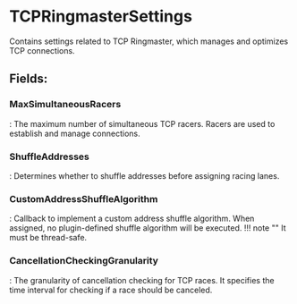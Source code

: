 # TCPRingmasterSettings

Contains settings related to TCP Ringmaster, which manages and optimizes TCP connections. 

## **Fields**:
### **MaxSimultaneousRacers**
: The maximum number of simultaneous TCP racers. Racers are used to establish and manage connections. 
### **ShuffleAddresses**
: Determines whether to shuffle addresses before assigning racing lanes. 
### **CustomAddressShuffleAlgorithm**
: Callback to implement a custom address shuffle algorithm. When assigned, no plugin-defined shuffle algorithm will be executed. 
	!!! note ""
		It must be thread-safe.

### **CancellationCheckingGranularity**
: The granularity of cancellation checking for TCP races. It specifies the time interval for checking if a race should be canceled. 